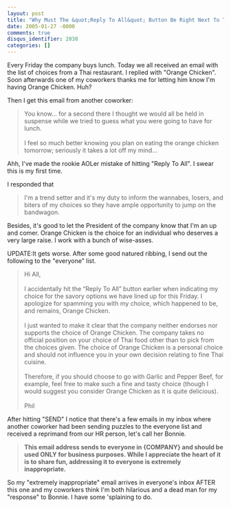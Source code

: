 ```yaml
---
layout: post
title: "Why Must The &quot;Reply To All&quot; Button Be Right Next To The &quot;Reply&quot; Button?"
date: 2005-01-27 -0800
comments: true
disqus_identifier: 2038
categories: []
---
```

Every Friday the company buys lunch. Today we all received an email with
the list of choices from a Thai restaurant. I replied with "Orange
Chicken". Soon afterwards one of my coworkers thanks me for letting him
know I'm having Orange Chicken. Huh?

Then I get this email from another coworker:

> You know... for a second there I thought we would all be held in
> suspense while we tried to guess what you were going to have for
> lunch. \
> \
> I feel so much better knowing you plan on eating the orange chicken
> tomorrow; seriously it takes a lot off my mind...

Ahh, I've made the rookie AOLer mistake of hitting "Reply To All". I
swear this is my first time.

I responded that

> I'm a trend setter and it's my duty to inform the wannabes, losers,
> and biters of my choices so they have ample opportunity to jump on the
> bandwagon.

Besides, it's good to let the President of the company know that I'm an
up and comer. Orange Chicken is the choice for an individual who
deserves a very large raise. I work with a bunch of wise-asses.

UPDATE:It gets worse. After some good natured ribbing, I send out the
following to the "everyone" list.

> Hi All,\
> \
> I accidentally hit the “Reply To All” button earlier when indicating
> my choice for the savory options we have lined up for this Friday. I
> apologize for spamming you with my choice, which happened to be, and
> remains, Orange Chicken.\
> \
> I just wanted to make it clear that the company neither endorses nor
> supports the choice of Orange Chicken. The company takes no official
> position on your choice of Thai food other than to pick from the
> choices given. The choice of Orange Chicken is a personal choice and
> should not influence you in your own decision relating to fine Thai
> cuisine.\
> \
> Therefore, if you should choose to go with Garlic and Pepper Beef, for
> example, feel free to make such a fine and tasty choice (though I
> would suggest you consider Orange Chicken as it is quite delicious).\
> \
> Phil

After hitting "SEND" I notice that there's a few emails in my inbox
where another coworker had been sending puzzles to the everyone list and
received a reprimand from our HR person, let's call her Bonnie.

> **This email address sends to everyone in {COMPANY} and should be used
> ONLY for business purposes. While I appreciate the heart of it is to
> share fun, addressing it to everyone is extremely inappropriate.**

So my "extremely inappropriate" email arrives in everyone's inbox AFTER
this one and my coworkers think I'm both hilarious and a dead man for my
"response" to Bonnie. I have some 'splaining to do.

